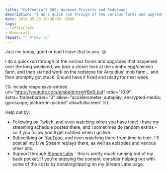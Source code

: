 ```yaml
---
title: "CoffeeCraft S00: Weekend Projects and Redstone"
description: "I do a quick run through of the various farms and upgrades that happened over the long weekend, we took a closer look at the combo egg/chicken farm, and then started work on the redstone for Arcaidius' mob farm."
date: 2019-05-28 20:30:00 -0500
tags:
- CoffeeCraft
- Minecraft
repost: "" #"dev.to"
---
```


Just me today, good or bad I leave that to you. :smiley:

I do a quick run through of the various farms and upgrades that happened over the long weekend, we took a closer look at the combo egg/chicken farm, and then started work on the redstone for Arcaidius' mob farm&hellip; and then promptly got stuck. Should have it fixed and ready for next week.
<!--more-->

{% include responsive-embed url="https://youtube.com/embed/mzmYBs9_buI" ratio="16:9" extra='frameborder="0" allow="accelerometer; autoplay; encrypted-media; gyroscope; picture-in-picture" allowfullscreen' %}

Help out by:
 * Following on [Twtich](https://twitch.tv/AnonJr_Live), and even watching when you have time! I have my streaming schedule posted there, and I sometimes do random extras - so if you follow you'll get notified when I go live.
 * Subscribing on [YouTube](http://www.youtube.com/channel/UCXafqhKHbkSUIrq0LAuu0tw), and even watching there from time to time. I'll post all my Live Stream replays there, as well as episodes and various other bits.
 * Support through [Stream Labs](https://streamlabs.com/anonjr_live) - this is pretty much running out of my back pocket. If you're enjoying the content, consider helping out with some of the costs by donating/tipping on my Stream Labs page.